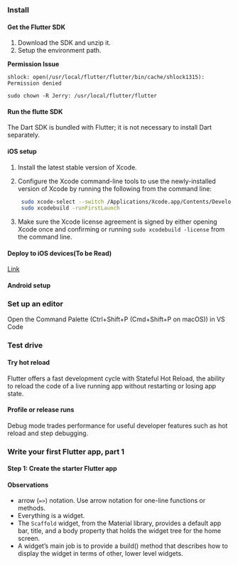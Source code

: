 ### Install

#### Get the Flutter SDK

1. Download the SDK and unzip it. 
2. Setup the environment path.

__Permission Issue__

`shlock: open(/usr/local/flutter/flutter/bin/cache/shlock1315): Permission denied`

`sudo chown -R Jerry: /usr/local/flutter/flutter`

#### Run the flutte SDK

The Dart SDK is bundled with Flutter; it is not necessary to install Dart separately. 

#### iOS setup

1. Install the latest stable version of Xcode.

2. Configure the Xcode command-line tools to use the newly-installed version of Xcode by running the following from the command line:

   ```bash
    sudo xcode-select --switch /Applications/Xcode.app/Contents/Developer
    sudo xcodebuild -runFirstLaunch
   ```

3. Make sure the Xcode license agreement is signed by either opening Xcode once and confirming or running `sudo xcodebuild -license` from the command line.

#### Deploy to iOS devices(To be Read)

[Link](https://flutter.dev/docs/get-started/install/macos#deploy-to-ios-devices)

####  Android setup

### Set up an editor

Open the Command Palette (Ctrl+Shift+P (Cmd+Shift+P on macOS)) in VS Code

### Test drive

#### Try hot reload

Flutter offers a fast development cycle with Stateful Hot Reload, the ability to reload the code of a live running app without restarting or losing app state.

#### Profile or release runs

Debug mode trades performance for useful developer features such as hot reload and step debugging.

### Write your first Flutter app, part 1

####  Step 1: Create the starter Flutter app

#### Observations

- arrow (`=>`) notation. Use arrow notation for one-line functions or methods.
- Everything is a widget.
- The `Scaffold` widget, from the Material library, provides a default app bar, title, and a body property that holds the widget tree for the home screen.
- A widget’s main job is to provide a build() method that describes how to display the widget in terms of other, lower level widgets.

